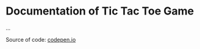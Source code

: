 # Documentation of Tic Tac Toe Game

...

Source of code: [codepen.io](blank:#https://codepen.io/zdflower/pen/RgGeqy)

